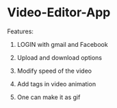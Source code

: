 # Video-Editor-App

Features:
1. LOGIN with gmail and Facebook​

2. Upload and download options​

3. Modify speed of the video

4. Add tags in video animation​

5. One can make it as gif